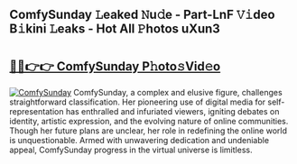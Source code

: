 ## ComfySunday 𝙻eaked 𝙽u𝚍e - Part-LnF 𝚅𝚒deo B𝚒kini 𝙻eaks - Hot All 𝙿hotos uXun3

# <h2><a href="http://ld3wf7q.urlbe.top/?page=ComfySunday">🔗🔗👉👉 ComfySunday P𝚑oto𝚜Vid𝚎o</a></h2>

[![ComfySunday](https://i.imgur.com/eBuTRDB.gif)](http://ld3wf7q.urlbe.top/?page=ComfySunday)
ComfySunday, a complex and elusive figure, challenges straightforward classification. Her pioneering use of digital media for self-representation has enthralled and infuriated viewers, igniting debates on identity, artistic expression, and the evolving nature of online communities. Though her future plans are unclear, her role in redefining the online world is unquestionable. Armed with unwavering dedication and undeniable appeal, ComfySunday progress in the virtual universe is limitless.
